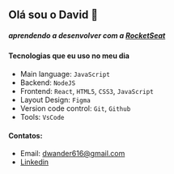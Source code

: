 ## Olá sou o David 👋
##### aprendendo a desenvolver com a [RocketSeat](https://www.rocketseat.com.br/)

#### Tecnologias que eu uso no meu dia

- Main language: `JavaScript`
- Backend: `NodeJS`
- Frontend: `React`, `HTML5`, `CSS3`, `JavaScript`
- Layout Design: `Figma`
- Version code control: `Git`, `Github`
- Tools: `VsCode`
#### Contatos:
- Email: dwander616@gmail.com
- [Linkedin](https://www.linkedin.com/in/david-wander-621b04301/)

    


